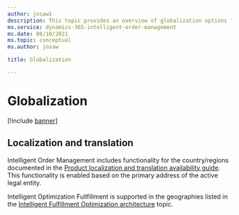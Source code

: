 ```yaml
---
author: josaw1
description: This topic provides an overview of globalization options for Dynamics 365 Intelligent Order Management.
ms.service: dynamics-365-intelligent-order-management
ms.date: 08/10/2021
ms.topic: conceptual
ms.author: josaw

title: Globalization

---
```



# Globalization

[!include [banner](includes/banner.md)]


## Localization and translation
Intelligent Order Management includes functionality for the country/regions documented in the [Product localization and translation availability guide](https://aka.ms/dynamics_365_international_availability_deck). This functionality is enabled based on the primary address of the active legal entity.

Intelligent Optimization Fullfillment is supported in the geographies listed in the [Intelligent Fulfillment Optimization architecture](ifo-arch.md) topic.
